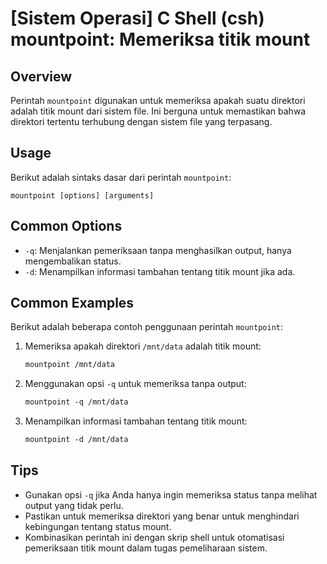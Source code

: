 # [Sistem Operasi] C Shell (csh) mountpoint: Memeriksa titik mount

## Overview
Perintah `mountpoint` digunakan untuk memeriksa apakah suatu direktori adalah titik mount dari sistem file. Ini berguna untuk memastikan bahwa direktori tertentu terhubung dengan sistem file yang terpasang.

## Usage
Berikut adalah sintaks dasar dari perintah `mountpoint`:

```
mountpoint [options] [arguments]
```

## Common Options
- `-q`: Menjalankan pemeriksaan tanpa menghasilkan output, hanya mengembalikan status.
- `-d`: Menampilkan informasi tambahan tentang titik mount jika ada.

## Common Examples
Berikut adalah beberapa contoh penggunaan perintah `mountpoint`:

1. Memeriksa apakah direktori `/mnt/data` adalah titik mount:
   ```csh
   mountpoint /mnt/data
   ```

2. Menggunakan opsi `-q` untuk memeriksa tanpa output:
   ```csh
   mountpoint -q /mnt/data
   ```

3. Menampilkan informasi tambahan tentang titik mount:
   ```csh
   mountpoint -d /mnt/data
   ```

## Tips
- Gunakan opsi `-q` jika Anda hanya ingin memeriksa status tanpa melihat output yang tidak perlu.
- Pastikan untuk memeriksa direktori yang benar untuk menghindari kebingungan tentang status mount.
- Kombinasikan perintah ini dengan skrip shell untuk otomatisasi pemeriksaan titik mount dalam tugas pemeliharaan sistem.